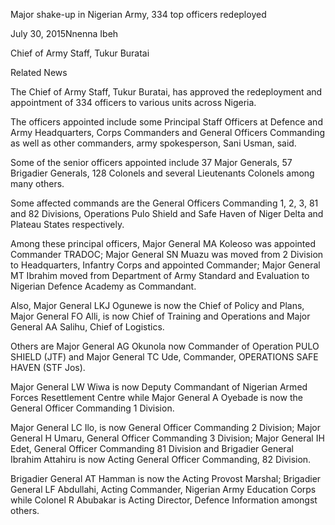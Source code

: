 Major shake-up in Nigerian Army, 334 top officers redeployed

July 30, 2015Nnenna Ibeh

Chief of Army Staff, Tukur Buratai

Related News

The Chief of Army Staff, Tukur Buratai, has approved the redeployment and appointment of 334 officers to various units across Nigeria.

The officers appointed include some Principal Staff Officers at Defence and Army Headquarters, Corps Commanders and General Officers Commanding as well as other commanders, army spokesperson, Sani Usman, said.

Some of the senior officers appointed include 37 Major Generals, 57 Brigadier Generals, 128 Colonels and several Lieutenants Colonels among many others.

Some affected commands are the General Officers Commanding 1, 2, 3, 81 and 82 Divisions, Operations Pulo Shield and Safe Haven of Niger Delta and Plateau States respectively.

Among these principal officers, Major General MA Koleoso was appointed Commander TRADOC; Major General SN Muazu was moved from 2 Division to Headquarters, Infantry Corps and appointed Commander; Major General MT Ibrahim moved from Department of Army Standard and Evaluation to Nigerian Defence Academy as Commandant.

Also, Major General LKJ Ogunewe is now the Chief of Policy and Plans, Major General FO Alli, is now Chief of Training and Operations and Major General AA Salihu, Chief of Logistics.

Others are Major General AG Okunola now Commander of Operation PULO SHIELD (JTF) and Major General TC Ude, Commander, OPERATIONS SAFE HAVEN (STF Jos).

Major General LW Wiwa is now Deputy Commandant of Nigerian Armed Forces Resettlement Centre while Major General A Oyebade is now the General Officer Commanding 1 Division.

Major General LC Ilo, is now General Officer Commanding 2 Division; Major General H Umaru, General Officer Commanding 3 Division; Major General IH Edet, General Officer Commanding 81 Division and Brigadier General Ibrahim Attahiru is now Acting General Officer Commanding, 82 Division.

Brigadier General AT Hamman is now the Acting Provost Marshal; Brigadier General LF Abdullahi, Acting Commander, Nigerian Army Education Corps while Colonel R Abubakar is Acting Director, Defence Information amongst others.
